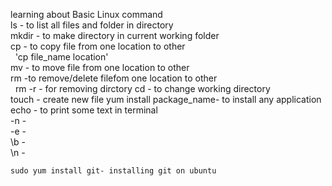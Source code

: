 learning about Basic Linux command  
    ls - to list all files and folder in directory   
    mkdir - to make directory in current working folder  
    cp   - to copy file from one location to other   
    &nbsp; 'cp file_name location'  
    mv - to move file from one location to other   
    rm -to remove/delete filefom one location to other  
    &nbsp; rm -r - for removing dirctory
    cd - to change working directory  
    touch - create new file
    yum install package_name- to install any application 
    echo - to print some text in terminal   
        -n -   
        -e -  
        \b -  
        \n -  
          
    sudo yum install git- installing git on ubuntu